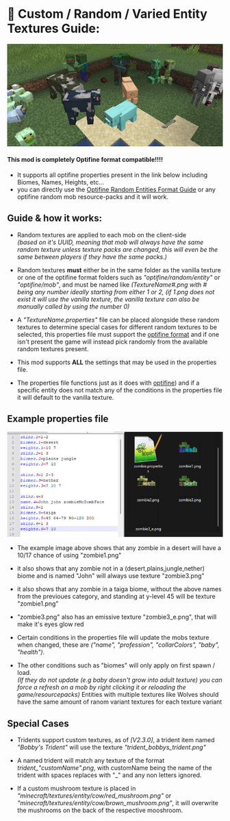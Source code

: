 # 🎲 Custom / Random / Varied Entity Textures Guide:
<img src="randoms.png" alt="img" width="650"/>


#### This mod is completely Optifine format compatible!!!!

- It supports all optifine properties present in the link below including Biomes, Names, Heights, etc...
- you can directly use the [Optifine Random Entities Format Guide](https://github.com/sp614x/optifine/blob/master/OptiFineDoc/doc/random_entities.properties)
or any optifine random mob resource-packs and it will work.

## Guide & how it works:
- Random textures are applied to each mob on the client-side  
*(based on it's UUID, meaning that mob will always have the same random texture unless texture packs are 
changed, this will even be the same between players if they have the same packs.)*

- Random textures **must** either be in the same folder as the vanilla texture or one of the optifine format
folders such as *"optifine/random/entity"* or *"optifine/mob"*, and must be named like *(TextureName#.png with # 
being any number ideally starting from either 1 or 2, (if 1.png does not exist it will use the vanilla 
texture, the vanilla texture can also be manually called by using the number 0)*
- A *"TextureName.properties"* file can be placed alongside these random textures to determine special cases 
for different random textures to be selected, this properties file must 
support the [optifine format](https://github.com/sp614x/optifine/blob/master/OptiFineDoc/doc/random_entities.properties) 
and if one isn't present the game will instead pick randomly from the available random textures present.
- This mod supports **ALL** the settings that may be used in the properties file.
- The properties file functions just as it does with [optifine]((https://github.com/sp614x/optifine/blob/master/OptiFineDoc/doc/random_entities.properties)))
and if a specific entity does not match any of 
the conditions in the properties file it will default to the vanilla texture.
## Example properties file
<img src="format_example.png" alt="img" width="650"/>

- The example image above shows that any zombie in a desert will have a 10/17 chance of using "zombie1.png"
- it also shows that any zombie not in a (desert,plains,jungle,nether) biome and is named "John" will always 
use texture "zombie3.png"
- it also shows that any zombie in a taiga biome, without the above names from the previoues category, and 
standing at y-level 45 will be texture "zombie1.png"
- "zombie3.png" also has an emissive texture "zombie3_e.png", that will make it's eyes glow red

- Certain conditions in the properties file will update the mobs texture when changed, these are 
*("name", "profession", "collarColors", "baby", "health")*.
- The other conditions such as "biomes" will only apply on first spawn / load.  
*(If they do not update (e.g baby doesn't grow into adult texture) you can force a refresh on a mob by 
right clicking it or reloading the game/resourcepacks)*
Entities with multiple textures like Wolves should have the same amount of ranom variant textures for 
each texture variant

## Special Cases
- Tridents support custom textures, as of *[V2.3.0]*, a trident item named *"Bobby's Trident"* will use the 
texture *"trident_bobbys_trident.png"*
- A named trident will match any texture of the format *trident_"customName".png*, with customName being 
the name of the trident with spaces replaces with "_" and any non letters ignored.


- If a custom mushroom texture is placed in *"minecraft/textures/entity/cow/red_mushroom.png"* or 
*"minecraft/textures/entity/cow/brown_mushroom.png"*, it will overwrite the mushrooms on the back
of the respective mooshroom.